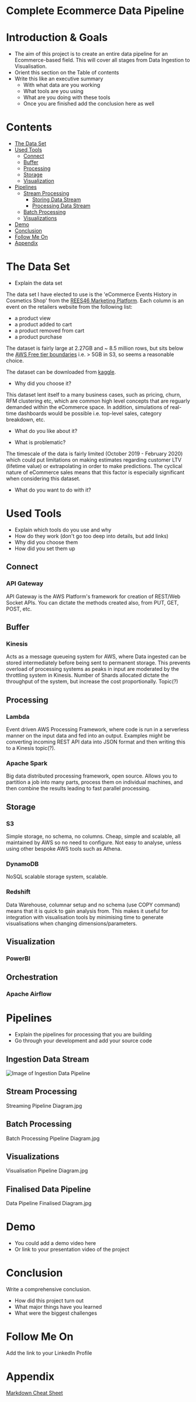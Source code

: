 # Complete Ecommerce Data Pipeline

# Introduction & Goals
- The aim of this project is to create an entire data pipeline for an Ecommerce-based field. This will cover all stages from Data Ingestion to Visualisation. 
- Orient this section on the Table of contents
- Write this like an executive summary
  - With what data are you working
  - What tools are you using
  - What are you doing with these tools
  - Once you are finished add the conclusion here as well

# Contents

- [The Data Set](#the-data-set)
- [Used Tools](#used-tools)
  - [Connect](#connect)
  - [Buffer](#buffer)
  - [Processing](#processing)
  - [Storage](#storage)
  - [Visualization](#visualization)
- [Pipelines](#pipelines)
  - [Stream Processing](#stream-processing)
    - [Storing Data Stream](#storing-data-stream)
    - [Processing Data Stream](#processing-data-stream)
  - [Batch Processing](#batch-processing)
  - [Visualizations](#visualizations)
- [Demo](#demo)
- [Conclusion](#conclusion)
- [Follow Me On](#follow-me-on)
- [Appendix](#appendix)


# The Data Set
- Explain the data set

The data set I have elected to use is the 'eCommerce Events History in Cosmetics Shop' from the [REES46 Marketing Platform](https://rees46.com/). Each column is an event on the retailers website from the following list:

   - a product view
   - a product added to cart
   - a product removed from cart
   - a product purchase

The dataset is fairly large at 2.27GB and ~ 8.5 million rows, but sits below the [AWS Free tier boundaries](https://aws.amazon.com/free/?all-free-tier.sort-by=item.additionalFields.SortRank&all-free-tier.sort-order=asc) i.e. > 5GB in S3, so seems a reasonable choice. 

The dataset can be downloaded from [kaggle](https://www.kaggle.com/mkechinov/ecommerce-events-history-in-cosmetics-shop?select=2019-Dec.csv).

- Why did you choose it?

This dataset lent itself to a many business cases, such as pricing, churn, RFM clustering etc, which are common high level concepts that are reguarly demanded within the eCommerce space. In addition, simulations of real-time dashboards would be possible i.e. top-level sales, category breakdown, etc. 

- What do you like about it?


- What is problematic?

The timescale of the data is fairly limited (October 2019 - February 2020) which could put limitations on making estimates regarding customer LTV (lifetime value) or extrapolating in order to make predictions. The cyclical nature of eCommerce sales means that this factor is especially significant when considering this dataset. 

- What do you want to do with it?

# Used Tools
- Explain which tools do you use and why
- How do they work (don't go too deep into details, but add links)
- Why did you choose them
- How did you set them up

## Connect
### API Gateway
API Gateway is the AWS Platform's framework for creation of REST/Web Socket APIs. You can dictate the methods created also, from PUT, GET, POST, etc.
## Buffer
### Kinesis
Acts as a message queueing system for AWS, where Data ingested can be stored intermediately before being sent to permanent storage. This prevents overload of processing systems as peaks in input are moderated by the throttling system in Kinesis. Number of Shards allocated dictate the throughput of the system, but increase the cost proportionally.
Topic(?)

## Processing
### Lambda
Event driven AWS Processing Framework, where code is run in a serverless manner on the input data and fed into an output. Examples might be converting incoming REST API data into JSON format and then writing this to a Kinesis topic(?).

### Apache Spark
Big data distributed processing framework, open source. Allows you to partition a job into many parts, process them on individual machines, and then combine the results leading to fast parallel processing. 

## Storage
### S3
Simple storage, no schema, no columns. Cheap, simple and scalable, all maintained by AWS so no need to configure. Not easy to analyse, unless using other bespoke AWS tools such as Athena. 

### DynamoDB
NoSQL scalable storage system, scalable. 

### Redshift
Data Warehouse, columnar setup and no schema (use COPY command) means that it is quick to gain analysis from. This makes it useful for integration with visualisation tools by minimising time to generate visualisations when changing dimensions/parameters. 

## Visualization
### PowerBI

## Orchestration
### Apache Airflow

# Pipelines
- Explain the pipelines for processing that you are building
- Go through your development and add your source code

## Ingestion Data Stream
![Image of Ingestion Data Pipeline](https://github.com/hb1915/images/Ingestion%20Pipeline%20Diagram.jpg)


## Stream Processing
Streaming Pipeline Diagram.jpg

## Batch Processing
Batch Processing Pipeline Diagram.jpg

## Visualizations

Visualisation Pipeline Diagram.jpg


## Finalised Data Pipeline


Data Pipeline Finalised Diagram.jpg


# Demo
- You could add a demo video here
- Or link to your presentation video of the project

# Conclusion
Write a comprehensive conclusion.
- How did this project turn out
- What major things have you learned
- What were the biggest challenges

# Follow Me On
Add the link to your LinkedIn Profile

# Appendix

[Markdown Cheat Sheet](https://github.com/adam-p/markdown-here/wiki/Markdown-Cheatsheet)
